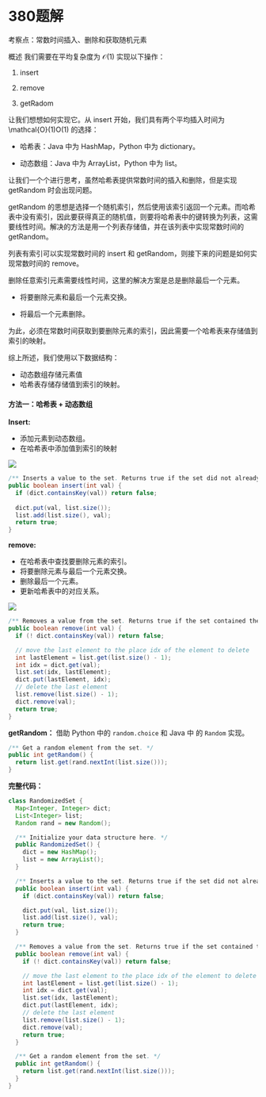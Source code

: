# 380题解
考察点：常数时间插入、删除和获取随机元素

概述
我们需要在平均复杂度为 $\mathcal{O}(1)$ 实现以下操作：

1. insert

2. remove
3. getRadom

让我们想想如何实现它。从 insert 开始，我们具有两个平均插入时间为 \mathcal{O}(1)O(1) 的选择：

- 哈希表：Java 中为 HashMap，Python 中为 dictionary。

- 动态数组：Java 中为 ArrayList，Python 中为 list。

让我们一个个进行思考，虽然哈希表提供常数时间的插入和删除，但是实现 getRandom 时会出现问题。

getRandom 的思想是选择一个随机索引，然后使用该索引返回一个元素。而哈希表中没有索引，因此要获得真正的随机值，则要将哈希表中的键转换为列表，这需要线性时间。解决的方法是用一个列表存储值，并在该列表中实现常数时间的 getRandom。

列表有索引可以实现常数时间的 insert 和 getRandom，则接下来的问题是如何实现常数时间的 remove。

删除任意索引元素需要线性时间，这里的解决方案是总是删除最后一个元素。

- 将要删除元素和最后一个元素交换。

- 将最后一个元素删除。

为此，必须在常数时间获取到要删除元素的索引，因此需要一个哈希表来存储值到索引的映射。

综上所述，我们使用以下数据结构：

- 动态数组存储元素值
- 哈希表存储存储值到索引的映射。

#### 方法一：哈希表 + 动态数组

**Insert:**

- 添加元素到动态数组。
- 在哈希表中添加值到索引的映射

![](https://imgconvert.csdnimg.cn/aHR0cHM6Ly9waWMubGVldGNvZGUtY24uY29tL0ZpZ3VyZXMvMzgwL2lzZXJ0LnBuZw?x-oss-process=image/format,png)

```java
/** Inserts a value to the set. Returns true if the set did not already contain the specified element. */
public boolean insert(int val) {
  if (dict.containsKey(val)) return false;
    
  dict.put(val, list.size());
  list.add(list.size(), val);
  return true;
}
```

**remove:**

- 在哈希表中查找要删除元素的索引。
- 将要删除元素与最后一个元素交换。
- 删除最后一个元素。
- 更新哈希表中的对应关系。

![](https://imgconvert.csdnimg.cn/aHR0cHM6Ly9waWMubGVldGNvZGUtY24uY29tL0ZpZ3VyZXMvMzgwL2RlbGV0ZS5wbmc?x-oss-process=image/format,png)

```java
/** Removes a value from the set. Returns true if the set contained the specified element. */
public boolean remove(int val) {
  if (! dict.containsKey(val)) return false;

  // move the last element to the place idx of the element to delete
  int lastElement = list.get(list.size() - 1);
  int idx = dict.get(val);
  list.set(idx, lastElement);
  dict.put(lastElement, idx);
  // delete the last element
  list.remove(list.size() - 1);
  dict.remove(val);
  return true;
}
```

**getRandom：**
借助 Python 中的 `random.choice` 和 Java 中 的 `Random` 实现。

```java
/** Get a random element from the set. */
public int getRandom() {
  return list.get(rand.nextInt(list.size()));
}
```

**完整代码：**

```java
class RandomizedSet {
  Map<Integer, Integer> dict;
  List<Integer> list;
  Random rand = new Random();

  /** Initialize your data structure here. */
  public RandomizedSet() {
    dict = new HashMap();
    list = new ArrayList();
  }

  /** Inserts a value to the set. Returns true if the set did not already contain the specified element. */
  public boolean insert(int val) {
    if (dict.containsKey(val)) return false;

    dict.put(val, list.size());
    list.add(list.size(), val);
    return true;
  }

  /** Removes a value from the set. Returns true if the set contained the specified element. */
  public boolean remove(int val) {
    if (! dict.containsKey(val)) return false;

    // move the last element to the place idx of the element to delete
    int lastElement = list.get(list.size() - 1);
    int idx = dict.get(val);
    list.set(idx, lastElement);
    dict.put(lastElement, idx);
    // delete the last element
    list.remove(list.size() - 1);
    dict.remove(val);
    return true;
  }

  /** Get a random element from the set. */
  public int getRandom() {
    return list.get(rand.nextInt(list.size()));
  }
}
```

